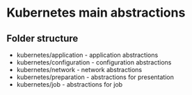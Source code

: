 # Kubernetes main abstractions

## Folder structure
* kubernetes/application - application abstractions   
* kubernetes/configuration - configuration abstractions   
* kubernetes/network - network abstractions   
* kubernetes/preparation - abstractions for presentation   
* kubernetes/job - abstractions for job   